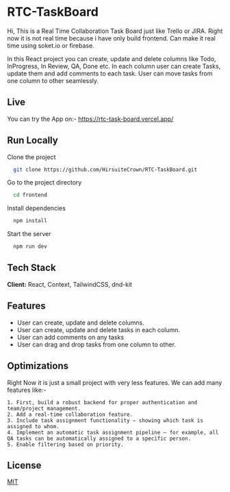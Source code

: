 
# RTC-TaskBoard

Hi, This is a Real Time Collaboration Task Board just like Trello or JIRA. Right now it is not real time because i have only build frontend. Can make it real time using soket.io or firebase.

In this React project you can create, update and delete columns like Todo, InProgress, In Review, QA, Done etc. In each column user can create Tasks, update them and add comments to each task. User can move tasks from one column to other seamlessly.




## Live

You can try the App on:- https://rtc-task-board.vercel.app/


## Run Locally

Clone the project

```bash
  git clone https://github.com/HirsuiteCrown/RTC-TaskBoard.git
```

Go to the project directory

```bash
  cd frontend
```

Install dependencies

```bash
  npm install
```

Start the server

```bash
  npm run dev
```


## Tech Stack

**Client:** React, Context, TailwindCSS, dnd-kit

## Features

- User can create, update and delete columns.
- User can create, update and delete tasks in each column.
- User can add comments on any tasks
- User can drag and drop tasks from one column to other.


## Optimizations

Right Now it is just a small project with very less features. We can add many features like:-

    1. First, build a robust backend for proper authentication and team/project management.
    2. Add a real-time collaboration feature.
    3. Include task assignment functionality — showing which task is assigned to whom.
    4. Implement an automatic task assignment pipeline — for example, all QA tasks can be automatically assigned to a specific person.
    5. Enable filtering based on priority.


## License

[MIT](https://choosealicense.com/licenses/mit/)

